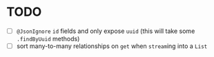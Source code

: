 # TODO

- [ ] `@JsonIgnore` `id` fields and only expose `uuid` (this will take some `.findByUuid` methods)
- [ ] sort many-to-many relationships on `get` when `stream`ing into a `List`